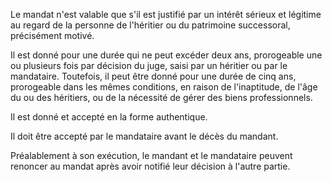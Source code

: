   
 Le mandat n'est valable que s'il est justifié par un intérêt sérieux et légitime au regard de la personne de l'héritier ou du patrimoine successoral, précisément motivé.  

  
 Il est donné pour une durée qui ne peut excéder deux ans, prorogeable une ou plusieurs fois par décision du juge, saisi par un héritier ou par le mandataire. Toutefois, il peut être donné pour une durée de cinq ans, prorogeable dans les mêmes conditions, en raison de l'inaptitude, de l'âge du ou des héritiers, ou de la nécessité de gérer des biens professionnels.  

  
 Il est donné et accepté en la forme authentique.  

  
 Il doit être accepté par le mandataire avant le décès du mandant.  

  
 Préalablement à son exécution, le mandant et le mandataire peuvent renoncer au mandat après avoir notifié leur décision à l'autre partie.  

